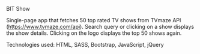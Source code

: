 BIT Show

Single-page app that fetches 50 top rated TV shows from TVmaze API (https://www.tvmaze.com/api). Search query or clicking on a show displays the show details. Clicking on the logo displays the top 50 shows again.

Technologies used: HTML, SASS, Bootstrap, JavaScript, jQuery




